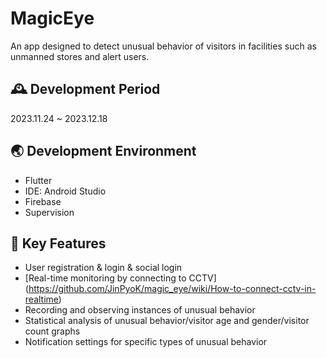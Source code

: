 # MagicEye
An app designed to detect unusual behavior of visitors in facilities such as unmanned stores and alert users.
<br>

## 🕰️ Development Period
2023.11.24 ~ 2023.12.18

## 🌏 Development Environment
- Flutter
- IDE: Android Studio
- Firebase
- Supervision

## 🎯 Key Features
- User registration & login & social login
- [Real-time monitoring by connecting to CCTV] (https://github.com/JinPyoK/magic_eye/wiki/How-to-connect-cctv-in-realtime)
- Recording and observing instances of unusual behavior
- Statistical analysis of unusual behavior/visitor age and gender/visitor count graphs
- Notification settings for specific types of unusual behavior
